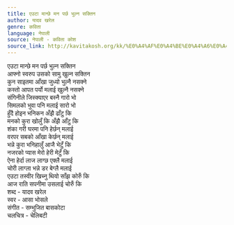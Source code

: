 ```yaml
---
title: एउटा मान्छे मन पर्छ भुल्न सक्तिन
author: यादव खरेल
genre: कविता
language: नेपाली
source: नेपाली - कविता कोश
source_link: http://kavitakosh.org/kk/%E0%A4%AF%E0%A4%BE%E0%A4%A6%E0%A4%B5_%E0%A4%96%E0%A4%B0%E0%A5%87%E0%A4%B2
---
```


एउटा मान्छे मन पर्छ भुल्न सक्तिन  
आफ्नो स्वरुप उसको सामु खुल्न सक्तिन  
कुन साइतमा आँखा जुध्यो भुल्नै नसक्ने  
कस्तो आपत पर्यो मलाई खुल्नै नसक्ने  
संगिनीले जिस्क्याएर बस्नै गारो भो  
सिमलको भुवा पनि मलाई सारो भो  
हुँदै होइन भनिकन अँझै ढाँटु कि  
मनको कुरा खोलुँ कि अँझै आँटु कि  
शंका गरी घरमा पनि हेर्छन् मलाई  
वरपर सबको आँखा केर्छन् मलाई  
भन्ने कुरा भनिहालुँ आजै भेटुँ कि  
नजरको प्यास मेरो हेरी मेटुँ कि  
ऐना हेर्दा लाज लाग्छ एक्लै मलाई  
चोरी लाग्ला भन्ने डर बेग्लै मलाई  
एउटा तस्वीर खिच्नु थियो साँझ कोरुँ कि  
आज राति सपनीमा उसलाई चोरुँ कि  
शब्द - यादव खरेल  
स्वर - आसा भोसले  
संगीत - सम्भुजित बासकोटा  
चलचित्र - चेलिबटी
